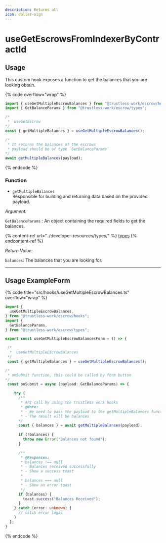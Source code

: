 ```yaml
---
description: Returns all
icon: dollar-sign
---
```


# useGetEscrowsFromIndexerByContractId

## Usage

This custom hook exposes a function to get the balances that you are looking obtain.

{% code overflow="wrap" %}
```typescript
import { useGetMultipleEscrowBalances } from "@trustless-work/escrow/hooks";
import { GetBalanceParams } from "@trustless-work/escrow/types";

/*
 *  useGetEscrow
*/
const { getMultipleBalances } = useGetMultipleEscrowBalances();

/* 
 * It returns the balances of the escrows
 * payload should be of type `GetBalanceParams`
*/
await getMultipleBalances(payload);
```
{% endcode %}

### Function

* `getMultipleBalances`\
  Responsible for building and returning data based on the provided payload.

_Argument:_

`GetBalanceParams` : An object containing the required fields to get the balances.

{% content-ref url="../developer-resources/types/" %}
[types](../developer-resources/types/)
{% endcontent-ref %}

_Return Value:_

`balances`: The balances that you are looking for.

***

## Usage ExampleForm

{% code title="src/hooks/useGetMultipleEscrowBalances.ts" overflow="wrap" %}
```typescript
import {
  useGetMultipleEscrowBalances,
} from "@trustless-work/escrow/hooks";
import {
  GetBalanceParams, 
} from "@trustless-work/escrow/types";

export const useGetMultipleEscrowBalancesForm = () => {

 /*
  *  useGetMultipleEscrowBalances
 */
 const { getMultipleBalances } = useGetMultipleEscrowBalances();

/*
 * onSubmit function, this could be called by form button
*/
 const onSubmit = async (payload: GetBalanceParams) => {

    try {
      /**
       * API call by using the trustless work hooks
       * @Note:
       * - We need to pass the payload to the getMultipleBalances function
       * - The result will be balances
      */
      const { balances } = await getMultipleBalances(payload);
      
      if (!balances) {
        throw new Error("Balances not found");
      }

      /**
       * @Responses:
       * balances !== null
       * - Balances received successfully
       * - Show a success toast
       *
       * balances === null
       * - Show an error toast
       */
      if (balances) {
        toast.success("Balances Received");
      }
    } catch (error: unknown) {
      // catch error logic
    }
  };
}

```
{% endcode %}

